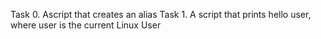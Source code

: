 Task 0. Ascript that creates an alias
 Task 1. A script that prints hello user, where user is the current Linux User
